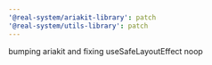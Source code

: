 ```yaml
---
'@real-system/ariakit-library': patch
'@real-system/utils-library': patch
---
```


bumping ariakit and fixing useSafeLayoutEffect noop
